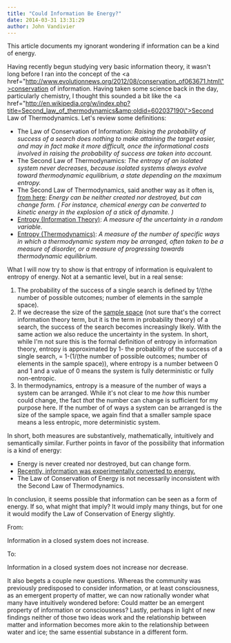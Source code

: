 ```yaml
---
title: "Could Information Be Energy?"
date: 2014-03-31 13:31:29
author: John Vandivier
---
```




This article documents my ignorant wondering if information can be a kind of energy.

Having recently begun studying very basic information theory, it wasn't long before I ran into the concept of the <a href=\"http://www.evolutionnews.org/2012/08/conservation_of063671.html\">conservation of information</a>. Having taken some science back in the day, particularly chemistry, I thought this sounded a bit like the <a href=\"http://en.wikipedia.org/w/index.php?title=Second_law_of_thermodynamics&amp;oldid=602037190\">Second Law of Thermodynamics</a>. Let's review some definitions:
<ul>
	<li>The Law of Conservation of Information: <em>Raising the probability of success of a search does nothing to make attaining the target easier, and may in fact make it more difficult, once the informational costs involved in raising the probability of success are taken into account.</em></li>
	<li>The Second Law of Thermodynamics: <em>The entropy of an isolated system never decreases, because isolated systems always evolve toward thermodynamic equilibrium, a state depending on the maximum entropy.</em></li>
	<li>The Second Law of Thermodynamics, said another way as it often is, <a href=\"http://en.wikipedia.org/w/index.php?title=Conservation_of_energy&amp;oldid=601990625\">from here</a>: <em>Energy can be neither created nor destroyed, but can change form. ( For instance, chemical energy can be converted to kinetic energy in the explosion of a stick of dynamite. )</em></li>
	<li><a href=\"http://en.wikipedia.org/w/index.php?title=Entropy_(information_theory)&amp;oldid=601954679\">Entropy (Information Theory)</a>: <em>A measure of the uncertainty in a random variable.</em></li>
	<li><a href=\"http://en.wikipedia.org/w/index.php?title=Entropy&amp;oldid=601773904\">Entropy (Thermodynamics)</a>: <em>A measure of the number of specific ways in which a thermodynamic system may be arranged, often taken to be a measure of disorder, or a measure of progressing towards thermodynamic equilibrium.</em></li>
</ul>
What I will now try to show is that entropy of information is equivalent to entropy of energy. Not at a semantic level, but in a real sense:
<ol>
	<li>The probability of the success of a single search is defined by 1/(the number of possible outcomes; number of elements in the sample space).</li>
	<li>If we decrease the size of the <a href=\"http://en.wikipedia.org/w/index.php?title=Sample_space&amp;oldid=601197843\">sample space</a> (not sure that's the correct information theory term, but it is the term in probability theory) of a search, the success of the search becomes increasingly likely. With the same action we also reduce the uncertainty in the system. In short, while I'm not sure this is the formal definition of entropy in information theory, entropy is approximated by 1- the probability of the success of a single search, = 1-(1/(the number of possible outcomes; number of elements in the sample space)), where entropy is a number between 0 and 1 and a value of 0 means the system is fully deterministic or fully non-entropic.</li>
	<li>In thermodynamics, entropy is a measure of the number of ways a system can be arranged. While it's not clear to me <em>how </em>this number could change, the fact <em>that</em> the number can change is sufficient for my purpose here. If the number of of ways a system can be arranged is the size of the sample space, we again find that a smaller sample space means a less entropic, more deterministic system.</li>
</ol>
In short, both measures are substantively, mathematically, intuitively and semantically similar. Further points in favor of the possibility that information is a kind of energy:
<ul>
	<li>Energy is never created nor destroyed, but can change form.</li>
	<li><a href=\"http://physicsworld.com/cws/article/news/2010/nov/19/information-converted-to-energy\">Recently, information was experimentally converted to energy.</a></li>
	<li>The Law of Conservation of Energy is not necessarily inconsistent with the Second Law of Thermodynamics.</li>
</ul>
In conclusion, it seems possible that information can be seen as a form of energy. If so, what might that imply? It would imply many things, but for one it would modify the Law of Conservation of Energy slightly.

From:

Information in a closed system does not increase.

To:

Information in a closed system does not increase nor decrease.

It also begets a couple new questions. Whereas the community was previously predisposed to consider information, or at least consciousness, as an emergent property of matter, we can now rationally wonder what many have intuitively wondered before: Could matter be an emergent property of information or consciousness? Lastly, perhaps in light of new findings neither of those two ideas work and the relationship between matter and information becomes more akin to the relationship between water and ice; the same essential substance in a different form.